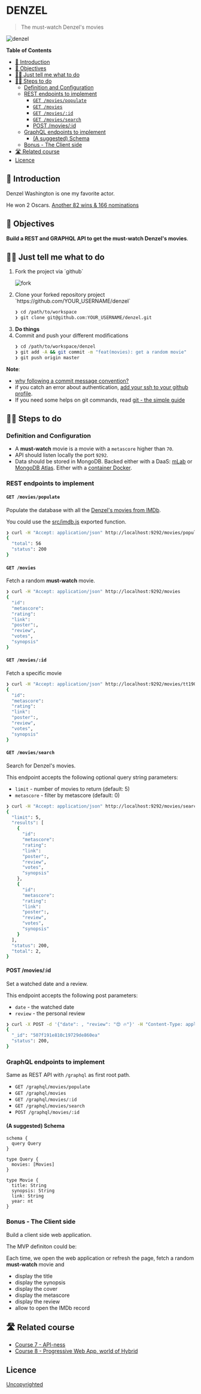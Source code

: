# DENZEL

> The must-watch Denzel's movies

![denzel](https://m.media-amazon.com/images/M/MV5BMjE5NDU2Mzc3MV5BMl5BanBnXkFtZTcwNjAwNTE5OQ@@._V1_SY1000_SX750_AL_.jpg)

<!-- START doctoc generated TOC please keep comment here to allow auto update -->
<!-- DON'T EDIT THIS SECTION, INSTEAD RE-RUN doctoc TO UPDATE -->
**Table of Contents**

- [🐣 Introduction](#-introduction)
- [🎯 Objectives](#-objectives)
- [👩‍💻 Just tell me what to do](#%E2%80%8D-just-tell-me-what-to-do)
- [🏃‍♀️ Steps to do](#%E2%80%8D-steps-to-do)
  - [Definition and Configuration](#definition-and-configuration)
  - [REST endpoints to implement](#rest-endpoints-to-implement)
    - [`GET /movies/populate`](#get-moviespopulate)
    - [`GET /movies`](#get-movies)
    - [`GET /movies/:id`](#get-moviesid)
    - [`GET /movies/search`](#get-moviessearch)
    - [POST /movies/:id](#post-moviesid)
  - [GraphQL endpoints to implement](#graphql-endpoints-to-implement)
    - [(A suggested) Schema](#a-suggested-schema)
  - [Bonus - The Client side](#bonus---the-client-side)
- [🛣️ Related course](#-related-course)
- [Licence](#licence)

<!-- END doctoc generated TOC please keep comment here to allow auto update -->

## 🐣 Introduction

Denzel Washington is one my favorite actor.

He won 2 Oscars. [Another 82 wins & 166 nominations](https://www.imdb.com/name/nm0000243/awards?ref_=nm_awd)

## 🎯 Objectives

**Build a REST and GRAPHQL API to get the must-watch Denzel's movies**.

## 👩‍💻 Just tell me what to do

<ol>
<li>Fork the project via `github`

![fork](./fork.png)
</li>

<li>Clone your forked repository project `https://github.com/YOUR_USERNAME/denzel`

```sh
❯ cd /path/to/workspace
❯ git clone git@github.com:YOUR_USERNAME/denzel.git
```
</li>

<li><strong>Do things</strong></li>
<li>Commit and push your different modifications

```sh
❯ cd /path/to/workspace/denzel
❯ git add -A && git commit -m "feat(movies): get a random movie"
❯ git push origin master
```
</li>
</ol>

**Note**:

* [why following a commit message convention?](https://www.conventionalcommits.org)
* if you catch an error about authentication, [add your ssh to your github profile](https://help.github.com/articles/connecting-to-github-with-ssh/).
* If you need some helps on git commands, read [git - the simple guide](http://rogerdudler.github.io/git-guide/)

## 🏃‍♀️ Steps to do

### Definition and Configuration

* A **must-watch** movie is a movie with a `metascore` higher than `70`.
* API should listen locally the port `9292`.
* Data should be stored in MongoDB. Backed either with a DaaS: [mLab](https://mlab.com) or [MongoDB Atlas](https://www.mongodb.com/cloud/atlas). Either with a [container Docker](https://hub.docker.com/r/mvertes/alpine-mongo).

### REST endpoints to implement

#### `GET /movies/populate`

Populate the database with all the [Denzel's movies from IMDb](https://www.imdb.com/name/nm0000243).

You could use the [src/imdb.js](./src/imdb.js) exported function.

```sh
❯ curl -H "Accept: application/json" http://localhost:9292/movies/populate
{
  "total": 56
  "status": 200
}
```

#### `GET /movies`

Fetch a random **must-watch** movie.

```sh
❯ curl -H "Accept: application/json" http://localhost:9292/movies
{
  "id":
  "metascore":
  "rating":
  "link":
  "poster":,
  "review",
  "votes",
  "synopsis"
}
```

#### `GET /movies/:id`

Fetch a specific movie

```sh
❯ curl -H "Accept: application/json" http://localhost:9292/movies/tt1907668
{
  "id":
  "metascore":
  "rating":
  "link":
  "poster":,
  "review",
  "votes",
  "synopsis"
}
```

#### `GET /movies/search`

Search for Denzel's movies.

This endpoint accepts the following optional query string parameters:

* `limit` - number of movies to return (default: 5)
* `metascore` - filter by metascore (default: 0)

```sh
❯ curl -H "Accept: application/json" http://localhost:9292/movies/search?limit=5&metascore=90
{
  "limit": 5,
  "results": [
    {
      "id":
      "metascore":
      "rating":
      "link":
      "poster":,
      "review",
      "votes",
      "synopsis"
    },
    {
      "id":
      "metascore":
      "rating":
      "link":
      "poster":,
      "review",
      "votes",
      "synopsis"
    }
  ],
  "status": 200,
  "total": 2,
}
```

#### POST /movies/:id

Set a watched date and a review.

This endpoint accepts the following post parameters:

* `date` - the watched date
* `review` - the personal review

```sh
❯ curl -X POST -d '{"date": , "review": "😍 🔥"}' -H "Content-Type: application/json" http://localhost:9292/movies/tt0328107
{
  "_id": "507f191e810c19729de860ea"
  "status": 200,
}
```


### GraphQL endpoints to implement

Same as REST API with `/graphql` as first root path.

* `GET /graphql/movies/populate`
* `GET /graphql/movies`
* `GET /graphql/movies/:id`
* `GET /graphql/movies/search`
* `POST /graphql/movies/:id`

#### (A suggested) Schema

```
schema {
  query Query
}

type Query {
  movies: [Movies]
}

type Movie {
  title: String
  synopsis: String
  link: String
  year: nt
}
```

### Bonus - The Client side

Build a client side web application.

The MVP definiton could be:

Each time, we open the web application or refresh the page, fetch a random **must-watch** movie and

* display the title
* display the synopsis
* display the cover
* display the metascore
* display the review
* allow to open the IMDb record

## 🛣️ Related course

* [Course 7 - API-ness](https://github.com/92bondstreet/javascript-empire#-course-7---api-ness)
* [Course 8 - Progressive Web App, world of Hybrid](https://github.com/92bondstreet/javascript-empire#-course-8---progressive-web-app-world-of-hybrid)

## Licence

[Uncopyrighted](http://zenhabits.net/uncopyright/)
